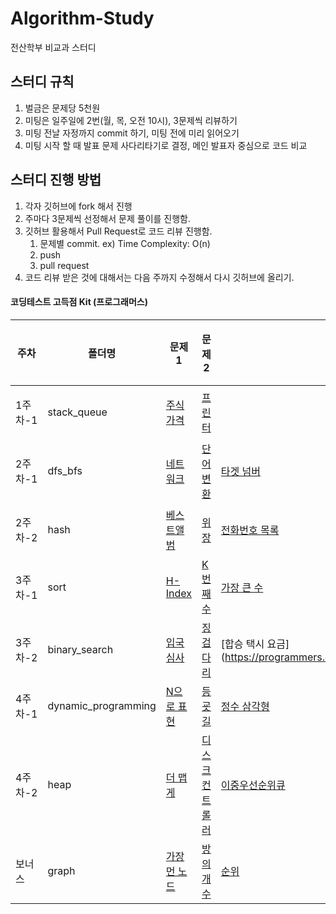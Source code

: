 # Algorithm-Study
전산학부 비교과 스터디


## **스터디 규칙**
1. 벌금은 문제당 5천원
2. 미팅은 일주일에 2번(월, 목, 오전 10시), 3문제씩 리뷰하기
3. 미팅 전날 자정까지 commit 하기, 미팅 전에 미리 읽어오기
4. 미팅 시작 할 때 발표 문제 사다리타기로 결정, 메인 발표자 중심으로 코드 비교

## **스터디 진행 방법**
1. 각자 깃허브에 fork 해서 진행
2. 주마다 3문제씩 선정해서 문제 풀이를 진행함. 
3. 깃허브 활용해서 Pull Request로 코드 리뷰 진행함.
    1. 문제별 commit. ex) Time Complexity: O(n)
    2. push
    3. pull request
4. 코드 리뷰 받은 것에 대해서는 다음 주까지 수정해서 다시 깃허브에 올리기.



#### 코딩테스트 고득점 Kit (프로그래머스)

| **주차** | **폴더명**          | **문제 1**                                                   | **문제 2**                                                   | **문제 3**                                                   | **진행 현황** |
| -------- | ------------------- | ------------------------------------------------------------ | ------------------------------------------------------------ | ------------------------------------------------------------ | ------------- |
| 1주차-1    | stack_queue         | [주식가격](https://programmers.co.kr/learn/courses/30/lessons/42584) | [프린터](https://programmers.co.kr/learn/courses/30/lessons/42587) |                                                              | ```진행완료```   |
| 2주차-1   | dfs_bfs             | [네트워크](https://programmers.co.kr/learn/courses/30/lessons/43162) | [단어 변환](https://programmers.co.kr/learn/courses/30/lessons/43163) | [타겟 넘버](https://programmers.co.kr/learn/courses/30/lessons/43165) |```진행완료``` |
| 2주차-2    | hash                | [베스트앨범](https://programmers.co.kr/learn/courses/30/lessons/42579) | [위장](https://programmers.co.kr/learn/courses/30/lessons/42578) | [전화번호 목록](https://programmers.co.kr/learn/courses/30/lessons/42577) |  ```진행완료```   |
| 3주차-1    | sort                | [H-Index](https://programmers.co.kr/learn/courses/30/lessons/42747) | [K번째수](https://programmers.co.kr/learn/courses/30/lessons/42748) | [가장 큰 수](https://programmers.co.kr/learn/courses/30/lessons/42746) | ``` ```   |
| 3주차-2    | binary_search       | [입국심사](https://programmers.co.kr/learn/courses/30/lessons/43238) | [징검다리](https://programmers.co.kr/learn/courses/30/lessons/43236) | [합승 택시 요금] (https://programmers.co.kr/learn/courses/30/lessons/72413)                                                            | ``` ```   |
| 4주차-1    | dynamic_programming | [N으로 표현](https://programmers.co.kr/learn/courses/30/lessons/42895) | [등굣길](https://programmers.co.kr/learn/courses/30/lessons/42898) | [정수 삼각형](https://programmers.co.kr/learn/courses/30/lessons/43105) |  ``` ```   |
| 4주차-2    | heap                | [더 맵게](https://programmers.co.kr/learn/courses/30/lessons/42626) | [디스크 컨트롤러](https://programmers.co.kr/learn/courses/30/lessons/42627) | [이중우선순위큐](https://programmers.co.kr/learn/courses/30/lessons/42628) |  ``` ```   |
| 보너스   | graph               | [가장 먼 노드](https://programmers.co.kr/learn/courses/30/lessons/49189) | [방의 개수](https://programmers.co.kr/learn/courses/30/lessons/49190) | [순위](https://programmers.co.kr/learn/courses/30/lessons/49191) | ``` ```  |
